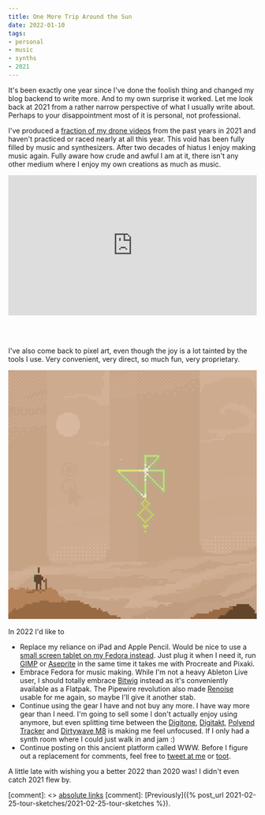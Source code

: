 ```yaml
---
title: One More Trip Around the Sun
date: 2022-01-10
tags:
- personal
- music
- synths
- 2021
---
```


It's been exactly one year since I've done the foolish thing and changed my blog backend to write more. And to my own surprise it worked. Let me look back at 2021 from a rather narrow perspective of what I usually write about. Perhaps to your disappointment most of it is personal, not professional.

I've produced a [fraction of my drone videos](https://www.youtube.com/c/JakubSteiner/videos) from the past years in 2021 and haven't practiced or raced nearly at all this year. This void has been fully filled by music and synthesizers. After two decades of hiatus I enjoy making music again. Fully aware how crude and awful I am at it, there isn't any other medium where I enjoy my own creations as much as music.

<div style="padding:56.25% 0 0 0;position:relative; margin-bottom: 4rem"><iframe src="https://player.vimeo.com/video/659013844?h=7c5e2e6e6d&amp;badge=0&amp;autopause=0&amp;player_id=0&amp;app_id=58479" frameborder="0" allow="autoplay; fullscreen; picture-in-picture" allowfullscreen style="position:absolute;top:0;left:0;width:100%;height:100%;" title="M8: Pentatonic Bells"></iframe></div><script src="https://player.vimeo.com/api/player.js"></script>


I've also come back to pixel art, even though the joy is a lot tainted by the tools I use. Very convenient, very direct, so much fun, very proprietary. 

![libadwaita](libadwaita.gif)

In 2022 I'd like to 

* Replace my reliance on iPad and Apple Pencil. Would be nice to use a [small screen tablet on my Fedora instead](https://gitlab.gnome.org/GNOME/gnome-control-center/-/issues/1392). Just plug it when I need it, run [GIMP](https://gimp.org) or [Aseprite](https://www.aseprite.org/) in the same time it takes me with Procreate and Pixaki.
* Embrace Fedora for music making. While I'm not a heavy Ableton Live user, I should totally embrace [Bitwig](https://flathub.org/apps/details/com.bitwig.BitwigStudio) instead as it's conveniently available as a Flatpak. The Pipewire revolution also made [Renoise](https://www.renoise.com/) usable for me again, so maybe I'll give it another stab.
* Continue using the gear I have and not buy any more. I have way more gear than I need. I'm going to sell some I don't actually enjoy using anymore, but even splitting time between the [Digitone](https://www.elektron.se/products/digitone/), [Digitakt](https://www.elektron.se/products/digitakt/), [Polyend Tracker](https://polyend.com/tracker/) and [Dirtywave M8](https://dirtywave.com/) is making me feel unfocused. If I only had a synth room where I could just walk in and jam :)
* Continue posting on this ancient platform called WWW. Before I figure out a replacement for comments, feel free to [tweet at me](https://twitter.com/jimmac) or [toot](https://mastodon.social/web/@jimmac).

A little late with wishing you a better 2022 than 2020 was! I didn't even catch 2021 flew by.

[comment]: <> <a href="{{ site.url }}{{ page.url }}">absolute links</a>
[comment]: [Previously]({% post_url 2021-02-25-tour-sketches/2021-02-25-tour-sketches %}).


